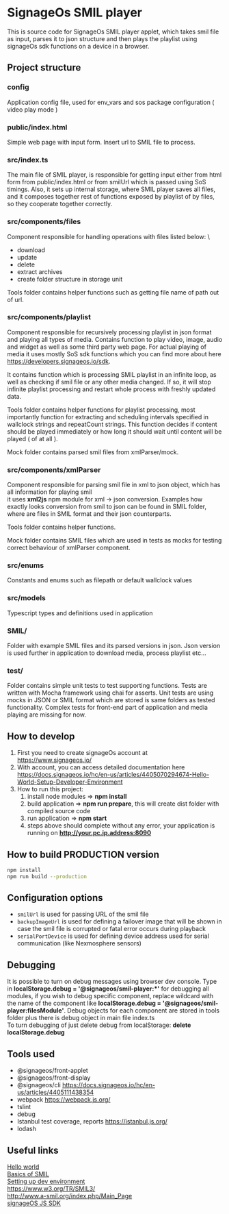 # SignageOs SMIL player

This is source code for SignageOs SMIL player applet, which takes smil file as input, parses it to json structure and
then plays the playlist using signageOs sdk functions on a device in a browser.

## Project structure

### config

Application config file, used for env_vars and sos package configuration ( video play mode )

### public/index.html

Simple web page with input form. Insert url to SMIL file to process.

### src/index.ts

The main file of SMIL player, is responsible for getting input either from html form from public/index.html or from
smilUrl which is passed using SoS timings. Also, it sets up internal storage, where SMIL player saves all files, and it
composes together rest of functions exposed by playlist of by files, so they cooperate together correctly.

### src/components/files

Component responsible for handling operations with files listed below: \

- download
- update
- delete
- extract archives
- create folder structure in storage unit

Tools folder contains helper functions such as getting file name of path out of url.

### src/components/playlist

Component responsible for recursively processing playlist in json format and playing all types of media. Contains
function to play video, image, audio and widget as well as some third party web page. For actual playing of media it
uses mostly SoS sdk functions which you can find more about here
https://developers.signageos.io/sdk.

It contains function which is processing SMIL playlist in an infinite loop, as well as checking if smil file or any
other media changed. If so, it will stop infinite playlist processing and restart whole process with freshly updated
data.

Tools folder contains helper functions for playlist processing, most importantly function for extracting and scheduling
intervals specified in wallclock strings and repeatCount strings. This function decides if content should be played
immediately or how long it should wait until content will be played ( of at all ).

Mock folder contains parsed smil files from xmlParser/mock.

### src/components/xmlParser

Component responsible for parsing smil file in xml to json object, which has all information for playing smil \
it uses **xml2js** npm module for xml -> json conversion. Examples how exactly looks conversion from smil to json can be
found in SMIL folder, where are files in SMIL format and their json counterparts.

Tools folder contains helper functions.

Mock folder contains SMIL files which are used in tests as mocks for testing correct behaviour of xmlParser component.

### src/enums

Constants and enums such as filepath or default wallclock values

### src/models

Typescript types and definitions used in application

### SMIL/

Folder with example SMIL files and its parsed versions in json. Json version is used further in application to download
media, process playlist etc...

### test/

Folder contains simple unit tests to test supporting functions. Tests are written with Mocha framework using chai for
asserts. Unit tests are using mocks in JSON or SMIL format which are stored is same folders as tested functionality.
Complex tests for front-end part of application and media playing are missing for now.

## How to develop

1. First you need to create signageOs account at https://www.signageos.io/
2. With account, you can access detailed documentation here
   https://docs.signageos.io/hc/en-us/articles/4405070294674-Hello-World-Setup-Developer-Environment
3. How to run this project:
    1. install node modules => **npm install**
    2. build application => **npm run prepare**, this will create dist folder with compiled source code
    3. run application => **npm start**
    4. steps above should complete without any error, your application is running on **http://your.pc.ip.address:8090**

## How to build PRODUCTION version

```sh
npm install
npm run build --production
```

## Configuration options

- `smilUrl` is used for passing URL of the smil file
- `backupImageUrl` is used for defining a failover image that will be shown in case the smil file is corrupted or
  fatal error occurs during playback
- `serialPortDevice` is used for defining device address used for serial communication (like Nexmosphere sensors)

## Debugging

It is possible to turn on debug messages using browser dev console. Type in **localStorage.debug =
'@signageos/smil-player:\*'** for debugging all modules, if you wish to debug specific component, replace wildcard with
the name of the component like **localStorage.debug = '@signageos/smil-player:filesModule'**. Debug objects for each
component are stored in tools folder plus there is debug object in main file index.ts \
To turn debugging of just delete debug from localStorage: **delete localStorage.debug**

## Tools used

- @signageos/front-applet
- @signageos/front-display
- @signageos/cli https://docs.signageos.io/hc/en-us/articles/4405111438354
- webpack https://webpack.js.org/
- tslint
- debug
- Istanbul test coverage, reports https://istanbul.js.org/
- lodash

## Useful links

[Hello world](https://docs.signageos.io/hc/en-us/articles/4405240988178-Hello-World-SMIL-Playlist)\
[Basics of SMIL](https://docs.signageos.io/hc/en-us/sections/4405646921746-Basics-of-SMIL-Player)\
[Setting up dev environment](https://docs.signageos.io/hc/en-us/articles/4405070294674-Hello-World-Setup-Developer-Environment)\
https://www.w3.org/TR/SMIL3/ \
http://www.a-smil.org/index.php/Main_Page \
[signageOS JS SDK](https://sdk.docs.signageos.io)
